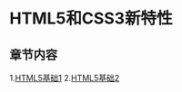 # HTML5和CSS3新特性
## 章节内容
1.[HTML5基础1](https://github.com/iphone3/Web-H5-C3/blob/master/01-HTML5%E5%9F%BA%E7%A1%80/00-HTML5%E5%9F%BA%E7%A1%801.md#%E4%BA%8C%E6%96%B0%E7%9A%84%E7%BB%93%E6%9E%84%E5%8C%96%E5%85%83%E7%B4%A0%E8%AF%AD%E4%B9%89%E5%8C%96%E6%A0%87%E7%AD%BE)
2.[HTML5基础2](https://github.com/iphone3/Web-H5-C3/blob/master/01-HTML5%E5%9F%BA%E7%A1%80/00-HTML5%E5%9F%BA%E7%A1%802.md)